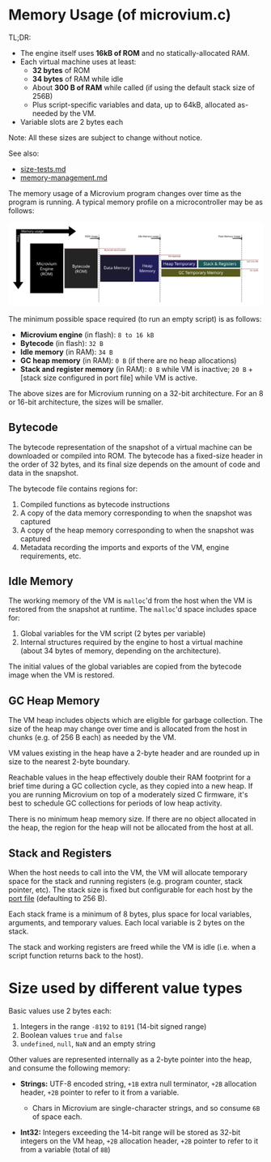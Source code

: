 # Memory Usage (of microvium.c)

TL;DR:

  - The engine itself uses **16kB of ROM** and no statically-allocated RAM.
  - Each virtual machine uses at least:
    - **32 bytes** of ROM
    - **34 bytes** of RAM while idle
    - About **300 B of RAM** while called (if using the default stack size of 256B)
    - Plus script-specific variables and data, up to 64kB, allocated as-needed by the VM.
  - Variable slots are 2 bytes each

Note: All these sizes are subject to change without notice.

See also:

  - [size-tests.md](../../size-test/size-tests.md)
  - [memory-management.md](./memory-management.md)

The memory usage of a Microvium program changes over time as the program is running. A typical memory profile on a microcontroller may be as follows:

![Memory profile](../images/memory-usage.svg)

The minimum possible space required (to run an empty script) is as follows:

  - **Microvium engine** (in flash): `8 to 16 kB`
  - **Bytecode** (in flash): `32 B`
  - **Idle memory** (in RAM): `34 B`
  - **GC heap memory** (in RAM): `0 B` (if there are no heap allocations)
  - **Stack and register memory** (in RAM): `0 B` while VM is inactive; `20 B` + [stack size configured in port file] while VM is active.

The above sizes are for Microvium running on a 32-bit architecture. For an 8 or 16-bit architecture, the sizes will be smaller.

## Bytecode

The bytecode representation of the snapshot of a virtual machine can be downloaded or compiled into ROM. The bytecode has a fixed-size header in the order of 32 bytes, and its final size depends on the amount of code and data in the snapshot.

The bytecode file contains regions for:

  1. Compiled functions as bytecode instructions
  2. A copy of the data memory corresponding to when the snapshot was captured
  3. A copy of the heap memory corresponding to when the snapshot was captured
  4. Metadata recording the imports and exports of the VM, engine requirements, etc.

## Idle Memory

The working memory of the VM is `malloc`'d from the host when the VM is restored from the snapshot at runtime. The `malloc`'d space includes space for:

  1. Global variables for the VM script (2 bytes per variable)
  2. Internal structures required by the engine to host a virtual machine (about 34 bytes of memory, depending on the architecture).

The initial values of the global variables are copied from the bytecode image when the VM is restored.

## GC Heap Memory

The VM heap includes objects which are eligible for garbage collection. The size of the heap may change over time and is allocated from the host in chunks (e.g. of 256 B each) as needed by the VM.

VM values existing in the heap have a 2-byte header and are rounded up in size to the nearest 2-byte boundary.

Reachable values in the heap effectively double their RAM footprint for a brief time during a GC collection cycle, as they copied into a new heap. If you are running Microvium on top of a moderately sized C firmware, it's best to schedule GC collections for periods of low heap activity.

There is no minimum heap memory size. If there are no object allocated in the heap, the region for the heap will not be allocated from the host at all.

## Stack and Registers

When the host needs to call into the VM, the VM will allocate temporary space for the stack and running registers (e.g. program counter, stack pointer, etc). The stack size is fixed but configurable for each host by the [port file](https://github.com/coder-mike/microvium/blob/master/native-vm/microvium_port_example.h) (defaulting to 256 B).

Each stack frame is a minimum of 8 bytes, plus space for local variables, arguments, and temporary values. Each local variable is 2 bytes on the stack.

The stack and working registers are freed while the VM is idle (i.e. when a script function returns back to the host).

# Size used by different value types

Basic values use 2 bytes each:

  1. Integers in the range `-8192` to `8191` (14-bit signed range)
  2. Boolean values `true` and `false`
  3. `undefined`, `null`, `NaN` and an empty string

Other values are represented internally as a 2-byte pointer into the heap, and consume the following memory:

  - **Strings:** UTF-8 encoded string, `+1B` extra null terminator, `+2B` allocation header, `+2B` pointer to refer to it from a variable.

    - Chars in Microvium are single-character strings, and so consume `6B` of space each.

  - **Int32:** Integers exceeding the 14-bit range will be stored as 32-bit integers on the VM heap, `+2B` allocation header, `+2B` pointer to refer to it from a variable (total of `8B`)







